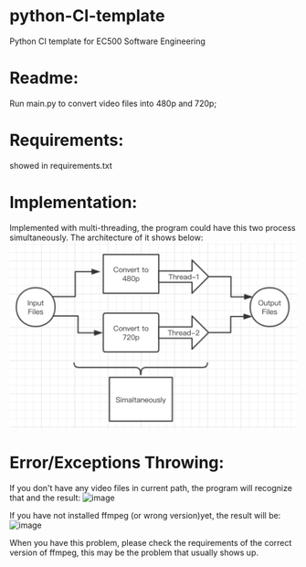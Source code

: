 # python-CI-template
Python CI template for EC500 Software Engineering

Readme:
===
Run main.py to convert video files into 480p and 720p;

Requirements: 
===
showed in requirements.txt

Implementation:
===
Implemented with multi-threading, the program could have this two process simultaneously.
The architecture of it shows below:
![image](https://github.com/ec500-software-engineering/exercise-2-ffmpeg-WayGang/blob/master/architecture.png)


Error/Exceptions Throwing:
===
If you don't have any video files in current path, the program will recognize that and the result:
![image]()

If you have not installed ffmpeg (or wrong version)yet, the result will be:
![image]()

When you have this problem, please check the requirements of the correct version of ffmpeg, 
this may be the problem that usually shows up.
